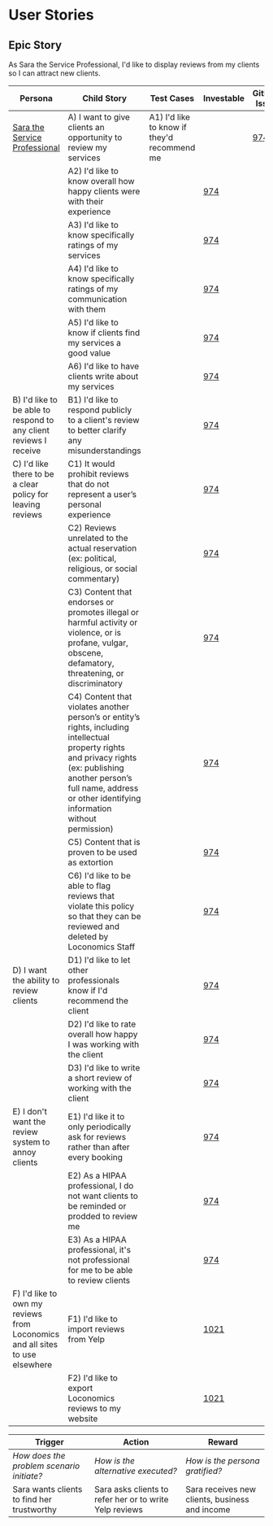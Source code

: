 # User Stories

## Epic Story 
As Sara the Service Professional, I'd like to display reviews from my clients so I can attract new clients.


Persona | Child Story | Test Cases | Investable | GitHub Issue | Complete
------------ | ------------ | ------------- | ------------- | ------------- | -------------
[Sara the Service Professional](https://github.com/dani0198/Loconomics/docs/Personas%20and%20User%20Stories/Sara%20the%20Service%20Professional.md) | A) I want to give clients an opportunity to review my services | A1) I'd like to know if they'd recommend me | |[974](https://github.com/dani0198/Loconomics/issues/974)| 
 | | A2) I'd like to know overall how happy clients were with their experience | |[974](https://github.com/dani0198/Loconomics/issues/974)| 
 | | A3) I'd like to know specifically ratings of my services | |[974](https://github.com/dani0198/Loconomics/issues/974)| 
 | | A4) I'd like to know specifically ratings of my communication with them | |[974](https://github.com/dani0198/Loconomics/issues/974)| 
 | | A5) I'd like to know if clients find my services a good value | |[974](https://github.com/dani0198/Loconomics/issues/974)| 
 | | A6) I'd like to have clients write about my services | |[974](https://github.com/dani0198/Loconomics/issues/974)| 
 | B) I'd like to be able to respond to any client reviews I receive | B1) I'd like to respond publicly to a client's review to better clarify any misunderstandings | |[974](https://github.com/dani0198/Loconomics/issues/974)| 
 | C) I'd like there to be a clear policy for leaving reviews | C1) It would prohibit reviews that do not represent a user’s personal experience | |[974](https://github.com/dani0198/Loconomics/issues/974)| 
 | | C2) Reviews unrelated to the actual reservation (ex: political, religious, or social commentary) | |[974](https://github.com/dani0198/Loconomics/issues/974)| 
 | | C3) Content that endorses or promotes illegal or harmful activity or violence, or is profane, vulgar, obscene, defamatory, threatening, or discriminatory | |[974](https://github.com/dani0198/Loconomics/issues/974)| 
 | | C4) Content that violates another person’s or entity’s rights, including intellectual property rights and privacy rights (ex: publishing another person’s full name, address or other identifying information without permission) | |[974](https://github.com/dani0198/Loconomics/issues/974)| 
 | | C5) Content that is proven to be used as extortion | |[974](https://github.com/dani0198/Loconomics/issues/974)| 
 | | C6) I'd like to be able to flag reviews that violate this policy so that they can be reviewed and deleted by Loconomics Staff | |[974](https://github.com/dani0198/Loconomics/issues/974)| 
 | D) I want the ability to review clients | D1) I'd like to let other professionals know if I'd recommend the client | |[974](https://github.com/dani0198/Loconomics/issues/974)| 
 | | D2) I'd like to rate overall how happy I was working with the client | |[974](https://github.com/dani0198/Loconomics/issues/974)| 
 | | D3) I'd like to write a short review of working with the client | |[974](https://github.com/dani0198/Loconomics/issues/974)| 
 | E) I don't want the review system to annoy clients | E1) I'd like it to only periodically ask for reviews rather than after every booking | |[974](https://github.com/dani0198/Loconomics/issues/974)| 
 | | E2) As a HIPAA professional, I do not want clients to be reminded or prodded to review me | |[974](https://github.com/dani0198/Loconomics/issues/974)| 
 | | E3) As a HIPAA professional, it's not professional for me to be able to review clients | |[974](https://github.com/dani0198/Loconomics/issues/974)| 
 | F) I'd like to own my reviews from Loconomics and all sites to use elsewhere | F1) I'd like to import reviews from Yelp | |[1021](https://github.com/dani0198/Loconomics/issues/1021)| 
 | | F2) I'd like to export Loconomics reviews to my website | |[1021](https://github.com/dani0198/Loconomics/issues/1021)| 

Trigger | Action | Reward
------------ | ------------- | -------------
_How does the problem scenario initiate?_ | _How is the alternative executed?_ | _How is the persona gratified?_
Sara wants clients to find her trustworthy | Sara asks clients to refer her or to write Yelp reviews | Sara receives new clients, business and income